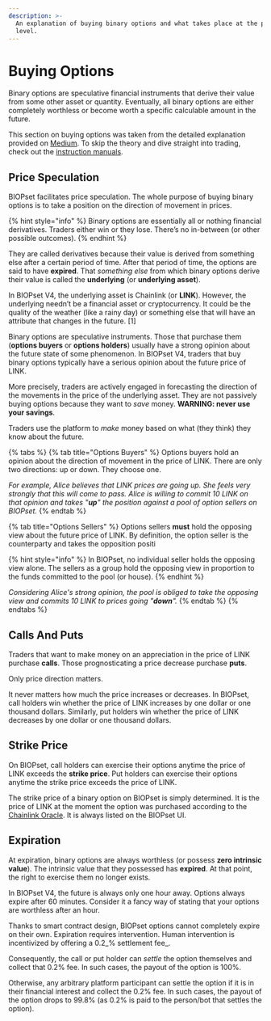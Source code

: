 ```yaml
---
description: >-
  An explanation of buying binary options and what takes place at the protocol
  level.
---
```


# Buying Options

Binary options are speculative financial instruments that derive their value from some other asset or quantity. Eventually, all binary options are either completely worthless or become worth a specific calculable amount in the future.

This section on buying options was taken from the detailed explanation provided on [Medium](https://munair.medium.com/what-are-binary-options-e18fcf59dd01). To skip the theory and dive straight into trading, check out the [instruction manuals](https://munair.gitbook.io/biopset/practice/guides).

## Price Speculation

BIOPset facilitates price speculation. The whole purpose of buying binary options is to take a position on the direction of movement in prices.

{% hint style="info" %}
Binary options are essentially all or nothing financial derivatives. Traders either win or they lose. There’s no in-between \(or other possible outcomes\).
{% endhint %}

They are called derivatives because their value is derived from something else after a certain period of time. After that period of time, the options are said to have **expired**. That _something else_ from which binary options derive their value is called the **underlying** \(or **underlying asset**\).

In BIOPset V4, the underlying asset is Chainlink \(or **LINK**\). However, the underlying needn’t be a financial asset or cryptocurrency. It could be the quality of the weather \(like a rainy day\) or something else that will have an attribute that changes in the future. \[1\]

Binary options are speculative instruments. Those that purchase them \(**options buyers** or **options holders**\) usually have a strong opinion about the future state of some phenomenon. In BIOPset V4, traders that buy binary options typically have a serious opinion about the future price of LINK.

More precisely, traders are actively engaged in forecasting the direction of the movements in the price of the underlying asset. They are not passively buying options because they want to _save_ money. **WARNING: never use your savings**.

Traders use the platform to _make_ money based on what \(they think\) they know about the future.

{% tabs %}
{% tab title="Options Buyers" %}
Options buyers hold an opinion about the direction of movement in the price of LINK. There are only two directions: up or down. They choose one.

_For example, Alice believes that LINK prices are going up. She feels very strongly that this will come to pass. Alice is willing to commit 10 LINK on that opinion and takes "**up**" the position against a pool of option sellers on BIOPset._
{% endtab %}

{% tab title="Options Sellers" %}
Options sellers **must** hold the opposing view about the future price of LINK. By definition, the option seller is the counterparty and takes the opposition positi

{% hint style="info" %}
In BIOPset, no individual seller holds the opposing view alone. The sellers as a group hold the opposing view in proportion to the funds committed to the pool \(or house\).
{% endhint %}

_Considering Alice's strong opinion, the pool is obliged to take the opposing view and commits 10 LINK to prices going "**down**"._
{% endtab %}
{% endtabs %}

## Calls And Puts <a id="8949"></a>

Traders that want to make money on an appreciation in the price of LINK purchase **calls**. Those prognosticating a price decrease purchase **puts**.

Only price direction matters.

It never matters how much the price increases or decreases. In BIOPset, call holders win whether the price of LINK increases by one dollar or one thousand dollars. Similarly, put holders win whether the price of LINK decreases by one dollar or one thousand dollars.

## Strike Price <a id="effd"></a>

On BIOPset, call holders can exercise their options anytime the price of LINK exceeds the **strike price**. Put holders can exercise their options anytime the strike price exceeds the price of LINK.

The strike price of a binary option on BIOPset is simply determined. It is the price of LINK at the moment the option was purchased according to the [Chainlink Oracle](https://www.gemini.com/cryptopedia/what-is-chainlink-and-how-does-it-work#:~:text=Summary,when%20certain%20conditions%20are%20met.). It is always listed on the BIOPset UI.

## Expiration <a id="15d9"></a>

At expiration, binary options are always worthless \(or possess **zero intrinsic value**\). The intrinsic value that they possessed has **expired**. At that point, the right to exercise them no longer exists.

In BIOPset V4, the future is always only one hour away. Options always expire after 60 minutes. Consider it a fancy way of stating that your options are worthless after an hour.

Thanks to smart contract design, BIOPset options cannot completely expire on their own. Expiration requires intervention. Human intervention is incentivized by offering a 0.2_% settlement fee_.

Consequently, the call or put holder can _settle_ the option themselves and collect that 0.2% fee. In such cases, the payout of the option is 100%.

Otherwise, any arbitrary platform participant can settle the option if it is in their financial interest and collect the 0.2% fee. In such cases, the payout of the option drops to 99.8% \(as 0.2% is paid to the person/bot that settles the option\).

